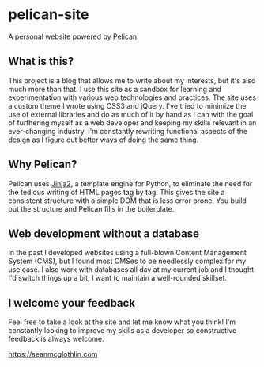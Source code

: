 # pelican-site

A personal website powered by [Pelican](https://blog.getpelican.com).

## What is this?

This project is a blog that allows me to write about my interests, but it's also much more than that. I use this site as a sandbox for learning and experimentation with various web technologies and practices. The site uses a custom theme I wrote using CSS3 and jQuery. I've tried to minimize the use of external libraries and do as much of it by hand as I can with the goal of furthering myself as a web developer and keeping my skills relevant in an ever-changing industry. I'm constantly rewriting functional aspects of the design as I figure out better ways of doing the same thing.

## Why Pelican?

Pelican uses [Jinja2](http://jinja.pocoo.org), a template engine for Python, to eliminate the need for the tedious writing of HTML pages tag by tag. This gives the site a consistent structure with a simple DOM that is less error prone. You build out the structure and Pelican fills in the boilerplate.

## Web development without a database

In the past I developed websites using a full-blown Content Management System (CMS), but I found most CMSes to be needlessly complex for my use case. I also work with databases all day at my current job and I thought I'd switch things up a bit; I want to maintain a well-rounded skillset.

## I welcome your feedback

Feel free to take a look at the site and let me know what you think! I'm constantly looking to improve my skills as a developer so constructive feedback is always welcome.

https://seanmcglothlin.com